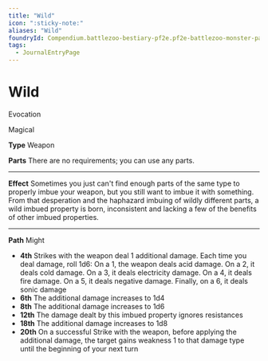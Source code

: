 ```yaml
---
title: "Wild"
icon: ":sticky-note:"
aliases: "Wild"
foundryId: Compendium.battlezoo-bestiary-pf2e.pf2e-battlezoo-monster-parts.JournalEntry.DUgV4RRnkTaikCI2.JournalEntryPage.Do1ukD1qzJ3lgKf8
tags:
  - JournalEntryPage
---
```


# Wild
Evocation

Magical

**Type** Weapon

**Parts** There are no requirements; you can use any parts.

* * *

**Effect** Sometimes you just can't find enough parts of the same type to properly imbue your weapon, but you still want to imbue it with something. From that desperation and the haphazard imbuing of wildly different parts, a wild imbued property is born, inconsistent and lacking a few of the benefits of other imbued properties.

* * *

**Path** Might

*   **4th** Strikes with the weapon deal 1 additional damage. Each time you deal damage, roll 1d6: On a 1, the weapon deals acid damage. On a 2, it deals cold damage. On a 3, it deals electricity damage. On a 4, it deals fire damage. On a 5, it deals negative damage. Finally, on a 6, it deals sonic damage
*   **6th** The additional damage increases to 1d4
*   **8th** The additional damage increases to 1d6
*   **12th** The damage dealt by this imbued property ignores resistances
*   **18th** The additional damage increases to 1d8
*   **20th** On a successful Strike with the weapon, before applying the additional damage, the target gains weakness 1 to that damage type until the beginning of your next turn